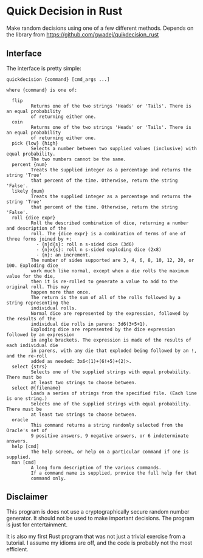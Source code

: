 # Quick Decision in Rust

Make random decisions using one of a few different methods. Depends on the library
from https://github.com/gwadej/quikdecision_rust

## Interface

The interface is pretty simple:

    quickdecision {command} [cmd_args ...]

    where {command} is one of:
    
      flip
             Returns one of the two strings 'Heads' or 'Tails'. There is an equal probability
             of returning either one.
      coin
             Returns one of the two strings 'Heads' or 'Tails'. There is an equal probability
             of returning either one.
      pick {low} {high}
             Selects a number between two supplied values (inclusive) with equal probability.
             The two numbers cannot be the same.
      percent {num}
             Treats the supplied integer as a percentage and returns the string 'True'
             that percent of the time. Otherwise, return the string 'False'.
      likely {num}
             Treats the supplied integer as a percentage and returns the string 'True'
             that percent of the time. Otherwise, return the string 'False'.
      roll {dice expr}
             Roll the described combination of dice, returning a number and description of the
             roll. The {dice expr} is a combination of terms of one of three forms joined by +:
               - {n}d{s}: roll n s-sided dice (3d6)
               - {n}x{s}: roll n s-sided exploding dice (2x8)
               - {n}: an increment.
             The number of sides supported are 3, 4, 6, 8, 10, 12, 20, or 100. Exploding dice
             work much like normal, except when a die rolls the maximum value for the die,
             then it is re-rolled to generate a value to add to the original roll. This may
             happen more than once.
             The return is the sum of all of the rolls followed by a string representing the
             individual rolls.
             Normal dice are represented by the expression, followed by the results of the
             individual die rolls in parens: 3d6(3+5+1).
             Exploding dice are represented by the dice expression followed by an expression
             in angle brackets. The expression is made of the results of each individual die
             in parens, with any die that exploded being followed by an !, and the re-roll
             added as needed: 3x6<(1)+(6!+5)+(2)>.
      select {strs}
             Selects one of the supplied strings with equal probability. There must be
             at least two strings to choose between.
      select @{filename}
             Loads a series of strings from the specified file. (Each line is one string.)
             Selects one of the supplied strings with equal probability. There must be
             at least two strings to choose between.
      oracle
             This command returns a string randomly selected from the Oracle's set of
             9 positive answers, 9 negative answers, or 6 indeterminate answers.
      help [cmd]
             The help screen, or help on a particular command if one is supplied.
      man [cmd]
             A long form description of the various commands.
             If a command name is supplied, provice the full help for that
             command only.

## Disclaimer

This program is does not use a cryptographically secure random number generator.
It should not be used to make important decisions. The program is just for
entertainment.

It is also my first Rust program that was not just a trivial exercise from a tutorial.
I assume my idioms are off, and the code is probably not the most efficient.
